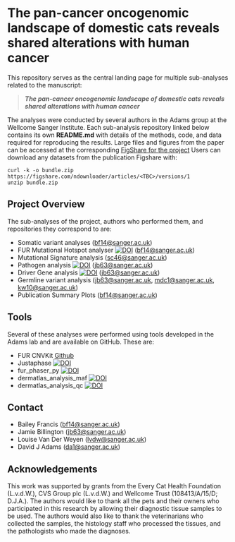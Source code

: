 # The pan-cancer oncogenomic landscape of domestic cats reveals shared alterations with human cancer

This repository serves as the central landing page for multiple sub-analyses related to the manuscript:

> **_The pan-cancer oncogenomic landscape of domestic cats reveals shared alterations with human cancer_**

The analyses were conducted by several authors in the Adams group at the Wellcome Sanger Institute. Each sub-analysis repository linked below contains its own **README.md** with details of the methods, code, and data required for reproducing the results. Large files and figures from the paper can be accessed at the corresponding [FigShare for the project](https://figshare.com/projects/)
Users can download any datasets from the publication Figshare with: 
```
curl -k -o bundle.zip https://figshare.com/ndownloader/articles/<TBC>/versions/1
unzip bundle.zip
```

## Project Overview

The sub-analyses of the project, authors who performed them, and repositories they correspond to are:  
- Somatic variant analyses (bf14@sanger.ac.uk)
- FUR Mutational Hotspot analyser [![DOI](https://zenodo.org/badge/945953867.svg)](https://doi.org/10.5281/zenodo.15221853)
 (bf14@sanger.ac.uk)
- Mutational Signature analysis (sc46@sanger.ac.uk)
- Pathogen analysis [![DOI](https://zenodo.org/badge/932059905.svg)](https://doi.org/10.5281/zenodo.15228426) (jb63@sanger.ac.uk)
- Driver Gene analysis [![DOI](https://zenodo.org/badge/932059905.svg)](https://doi.org/10.5281/zenodo.15228426)
 (jb63@sanger.ac.uk)
- Germline variant analysis (jb63@sanger.ac.uk, mdc1@sanger.ac.uk, kw10@sanger.ac.uk)
- Publication Summary Plots (bf14@sanger.ac.uk)

## Tools 
Several of these analyses were performed using tools developed in the Adams lab and are available on GitHub. These are: 
- FUR CNVKit [Github](https://github.com/team113sanger/project_fur_felis_catus_cnv_analysis)
- Justaphase [![DOI](https://zenodo.org/badge/945988734.svg)](https://doi.org/10.5281/zenodo.15221722)
- fur_phaser_py [![DOI](https://zenodo.org/badge/966640631.svg)](https://doi.org/10.5281/zenodo.15221798)
- dermatlas_analysis_maf [![DOI](https://zenodo.org/badge/935644892.svg)](https://doi.org/10.5281/zenodo.15229904)
- dermatlas_analysis_qc [![DOI](https://zenodo.org/badge/936108624.svg)](https://doi.org/10.5281/zenodo.15229877)


## Contact 

- Bailey Francis (<bf14@sanger.ac.uk>)
- Jamie Billington (<jb63@sanger.ac.uk>)
- Louise Van Der Weyen (<lvdw@sanger.ac.uk>)
- David J Adams (<da1@sanger.ac.uk>)


## Acknowledgements
This work was supported by grants from the Every Cat Health Foundation (L.v.d.W.), CVS Group plc (L.v.d.W.) and Wellcome Trust (108413/A/15/D; D.J.A.). The authors would like to thank all the pets and their owners who participated in this research by allowing their diagnostic tissue samples to be used. The authors would also like to thank the veterinarians who collected the samples, the histology staff who processed the tissues, and the pathologists who made the diagnoses.
